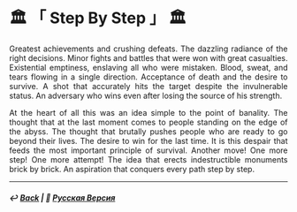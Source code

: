 # 🏛️ 「 Step By Step 」 🏛️
<p align="justify">Greatest achievements and crushing defeats. The dazzling radiance of the right decisions. Minor fights and battles that were won with great casualties. Existential emptiness, enslaving all who were mistaken. Blood, sweat, and tears flowing in a single direction. Acceptance of death and the desire to survive. A shot that accurately hits the target despite the invulnerable status. An adversary who wins even after losing the source of his strength.</p>

<p align="justify">At the heart of all this was an idea simple to the point of banality. The thought that at the last moment comes to people standing on the edge of the abyss. The thought that brutally pushes people who are ready to go beyond their lives. The desire to win for the last time. It is this despair that feeds the most important principle of survival. Another move! One more step! One more attempt! The idea that erects indestructible monuments brick by brick. An aspiration that conquers every path step by step.</p>

***

##### ↩️ [Back](index.md) | 🌻 [Русская Версия](step_by_step-2.md)
